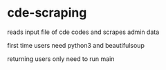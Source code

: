 # cde-scraping

reads input file of cde codes and scrapes admin data

first time users need python3 and beautifulsoup

returning users only need to run main
